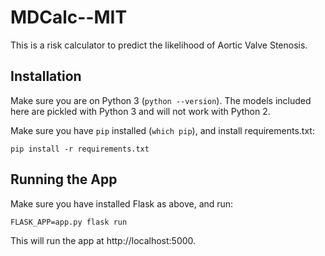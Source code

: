 # MDCalc--MIT

This is a risk calculator to predict the likelihood of Aortic Valve Stenosis.

## Installation

Make sure you are on Python 3 (`python --version`). The models included here are pickled with Python 3 and will not work with Python 2.

Make sure you have `pip` installed (`which pip`), and install requirements.txt:

```
pip install -r requirements.txt
```

## Running the App

Make sure you have installed Flask as above, and run:

```
FLASK_APP=app.py flask run
```

This will run the app at http://localhost:5000.
